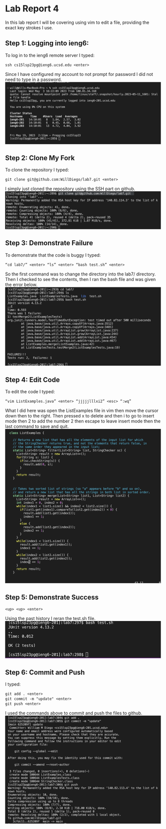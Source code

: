 # Lab Report 4
In this lab report I will be covering using vim to edit a file, providing the exact key strokes I use.

## Step 1: Logging into ieng6:
To log in to the ieng6 remote server I typed: 
```
ssh cs15lsp23pg@ieng6.ucsd.edu <enter>
```
Since I have configured my account to not prompt for password I did not need to type in a password.
![Server Running 1](Step1.png)

## Step 2: Clone My Fork
To clone the repository I typed:
```
git clone git@github.com:WillDiego/lab7.git <enter>
```
I simply just cloned the repository using the SSH part on github.
![Server Running 1](Step2.png)

## Step 3: Demonstrate Failure
To demonstrate that the code is buggy I typed:
```
“cd lab7/” <enter> “ls” <enter> “bash test.sh” <enter>
```
So the first command was to change the directory into the lab7/ directory. Then I checked to see the contents, then I ran the bash file and was given the error below.
![Server Running 1](Step3.png)

## Step 4: Edit Code
To edit the code I typed:
```
“vim ListExamples.java” <enter> “jjjjjlllxi2” <esc> “:wq”
```
What I did here was open the ListExamples file in vim then move the cursor down then to the right. Then pressed x to delete and then i to go to insert mode then 2 to add the number 2 then escape to leave insert mode then the last command to save and quit.
![Server Running 1](Step4.png)

## Step 5: Demonstrate Success
  ```
<up> <up> <enter>
  ```
  Using the past history I reran the test.sh file.
  ![Server Running 1](Step5.png)
  
## Step 6: Commit and Push
I typed:
```
git add . <enter>
git commit -m "update" <enter>
git push <enter>
```
I used the commands above to commit and push the files to github.
![Server Running 1](Step6.png)



